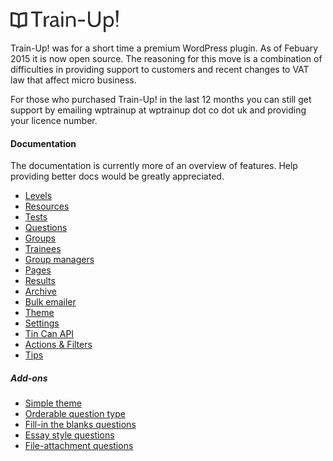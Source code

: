<img src="https://raw.githubusercontent.com/amk221/train-up/master/docs/img/logo.png" width="173" height="35">

Train-Up! was for a short time a premium WordPress plugin. As of Febuary 2015 it is now open source. The reasoning for this move is a combination of difficulties in providing support to customers and recent changes to VAT law that affect micro business.

For those who purchased Train-Up! in the last 12 months you can still get support by emailing wptrainup at wptrainup dot co dot uk and providing your licence number.

#### Documentation

The documentation is currently more of an overview of features. Help providing better docs would be greatly appreciated.

* [Levels](docs/levels.md)
* [Resources](docs/resources.md)
* [Tests](docs/tests.md)
* [Questions](docs/questions.md)
* [Groups](docs/groups.md)
* [Trainees](docs/trainees.md)
* [Group managers](docs/group_managers.md)
* [Pages](docs/pages.md)
* [Results](docs/results.md)
* [Archive](docs/archive.md)
* [Bulk emailer](docs/bulk_emailer.md)
* [Theme](docs/theme.md)
* [Settings](docs/settings.md)
* [Tin Can API](docs/tin_can.md)
* [Actions & Filters](docs/actions_and_filters.md)
* [Tips](docs/tips.md)

##### Add-ons

* [Simple theme](https://github.com/amk221/train-up.simple_theme)
* [Orderable question type](https://github.com/amk221/train-up.orderable_questions)
* [Fill-in the blanks questions](https://github.com/amk221/train-up.fill_in_the_blanks_questions)
* [Essay style questions](https://github.com/amk221/train-up.essay_questions)
* [File-attachment questions](https://github.com/amk221/train-up.file_attachment_questions)